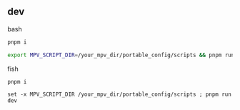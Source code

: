 
## dev
bash
```bash
pnpm i

export MPV_SCRIPT_DIR=/your_mpv_dir/portable_config/scripts && pnpm run dev
```

fish
```fish
pnpm i

set -x MPV_SCRIPT_DIR /your_mpv_dir/portable_config/scripts ; pnpm run dev
```
